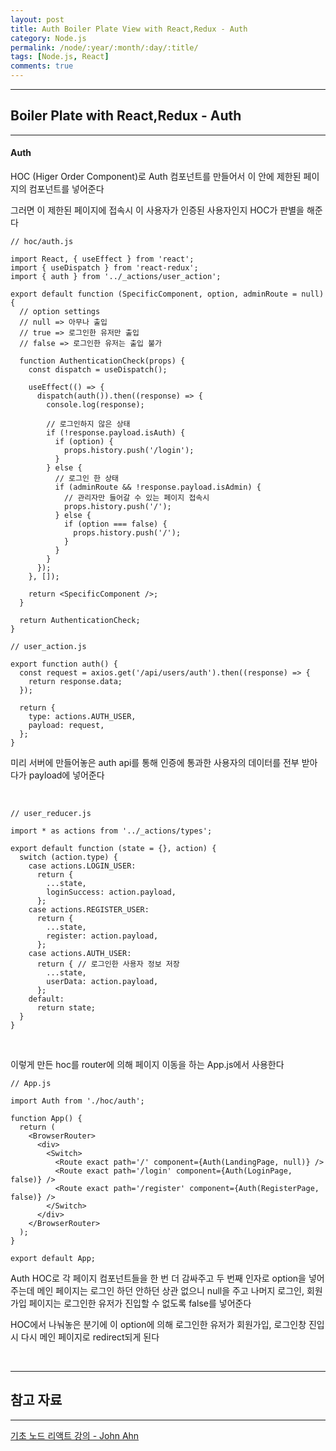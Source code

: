 ```yaml
---
layout: post
title: Auth Boiler Plate View with React,Redux - Auth
category: Node.js
permalink: /node/:year/:month/:day/:title/
tags: [Node.js, React]
comments: true
---
```


---

## Boiler Plate with React,Redux - Auth

---

#### Auth

HOC (Higer Order Component)로 Auth 컴포넌트를 만들어서 이 안에 제한된 페이지의 컴포넌트를 넣어준다

그러면 이 제한된 페이지에 접속시 이 사용자가 인증된 사용자인지 HOC가 판별을 해준다

```react
// hoc/auth.js

import React, { useEffect } from 'react';
import { useDispatch } from 'react-redux';
import { auth } from '../_actions/user_action';

export default function (SpecificComponent, option, adminRoute = null) {
  // option settings
  // null => 아무나 출입
  // true => 로그인한 유저만 출입
  // false => 로그인한 유저는 출입 불가

  function AuthenticationCheck(props) {
    const dispatch = useDispatch();

    useEffect(() => {
      dispatch(auth()).then((response) => {
        console.log(response);

        // 로그인하지 않은 상태
        if (!response.payload.isAuth) {
          if (option) {
            props.history.push('/login');
          }
        } else {
          // 로그인 한 상태
          if (adminRoute && !response.payload.isAdmin) {
            // 관리자만 들어갈 수 있는 페이지 접속시
            props.history.push('/');
          } else {
            if (option === false) {
              props.history.push('/');
            }
          }
        }
      });
    }, []);

    return <SpecificComponent />;
  }

  return AuthenticationCheck;
}

```

```react
// user_action.js

export function auth() {
  const request = axios.get('/api/users/auth').then((response) => {
    return response.data;
  });

  return {
    type: actions.AUTH_USER,
    payload: request,
  };
}
```

미리 서버에 만들어놓은 auth api를 통해 인증에 통과한 사용자의 데이터를 전부 받아다가 payload에 넣어준다

<br>

```react
// user_reducer.js

import * as actions from '../_actions/types';

export default function (state = {}, action) {
  switch (action.type) {
    case actions.LOGIN_USER:
      return {
        ...state,
        loginSuccess: action.payload,
      };
    case actions.REGISTER_USER:
      return {
        ...state,
        register: action.payload,
      };
    case actions.AUTH_USER:
      return { // 로그인한 사용자 정보 저장
        ...state,
        userData: action.payload,
      };
    default:
      return state;
  }
}
```

<br>

이렇게 만든 hoc를 router에 의해 페이지 이동을 하는 App.js에서 사용한다

```react
// App.js

import Auth from './hoc/auth';

function App() {
  return (
    <BrowserRouter>
      <div>
        <Switch>
          <Route exact path='/' component={Auth(LandingPage, null)} />
          <Route exact path='/login' component={Auth(LoginPage, false)} />
          <Route exact path='/register' component={Auth(RegisterPage, false)} />
        </Switch>
      </div>
    </BrowserRouter>
  );
}

export default App;
```

Auth HOC로 각 페이지 컴포넌트들을 한 번 더 감싸주고 두 번째 인자로 option을 넣어주는데 메인 페이지는 로그인 하던 안하던 상관 없으니 null을 주고 나머지 로그인, 회원가입 페이지는 로그인한 유저가 진입할 수 없도록 false를 넣어준다 

HOC에서 나눠놓은 분기에 이 option에 의해 로그인한 유저가 회원가입, 로그인창 진입시 다시 메인 페이지로 redirect되게 된다

<br>

---

## 참고 자료

---

[기초 노드 리액트 강의 - John Ahn](https://www.youtube.com/watch?v=7sHWMkFOR7c&list=PL9a7QRYt5fqkZC9jc7jntD1WuAogjo_9T&index=2)

